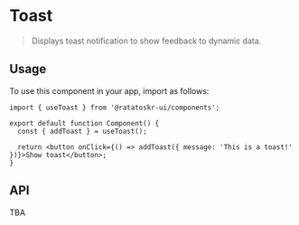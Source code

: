 # Toast

> Displays toast notification to show feedback to dynamic data.

## Usage

To use this component in your app, import as follows:

```tsx
import { useToast } from '@ratatoskr-ui/components';

export default function Component() {
  const { addToast } = useToast();

  return <button onClick={() => addToast({ message: 'This is a toast!' })}>Show toast</button>;
}
```

## API

TBA
